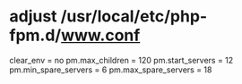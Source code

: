 # adjust /usr/local/etc/php-fpm.d/www.conf
clear_env = no
pm.max_children = 120
pm.start_servers = 12
pm.min_spare_servers = 6
pm.max_spare_servers = 18